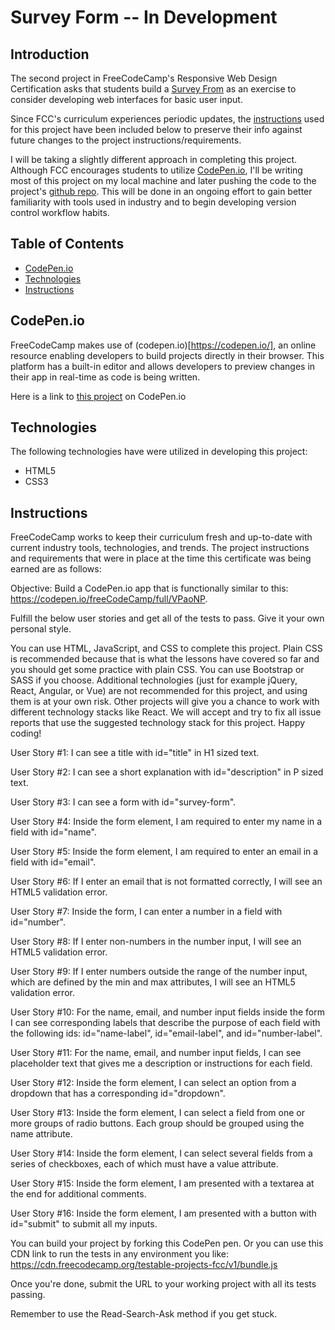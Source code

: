 # Survey Form -- In Development

## Introduction
The second project in FreeCodeCamp's Responsive Web Design Certification asks that students build a [Survey From](https://www.freecodecamp.org/learn/responsive-web-design/responsive-web-design-projects/build-a-survey-form) as an exercise to consider developing web interfaces for basic user input.

Since FCC's curriculum experiences periodic updates, the [instructions](#instructions) used for this project have been included below to preserve their info against future changes to the project instructions/requirements.

I will be taking a slightly different approach in completing this project. Although FCC encourages students to utilize [CodePen.io](#codepen.io), I'll be writing most of this project on my local machine and later pushing the code to the project's [github repo](#https://github.com/midnightCompile/FreeCodeCamp-Certification-Projects/tree/master/responsive-web-design-certification/survey-form). This will be done in an ongoing effort to gain better familiarity with tools used in industry and to begin developing version control workflow habits.

## Table of Contents
* [CodePen.io](#codepen.io)
* [Technologies](#technologies)
* [Instructions](#instructions)

## CodePen.io
FreeCodeCamp makes use of (codepen.io)[https://codepen.io/], an online resource enabling developers to build projects directly in their browser. This platform has a built-in editor and allows developers to preview changes in their app in real-time as code is being written.

Here is a link to [this project](https://codepen.io/theMidnightCompiler/#) on CodePen.io

## Technologies
The following technologies have were utilized in developing this project:
* HTML5
* CSS3

## Instructions
FreeCodeCamp works to keep their curriculum fresh and up-to-date with current industry tools, technologies, and trends. The project instructions and requirements that were in place at the time this certificate was being earned are as follows:

Objective: Build a CodePen.io app that is functionally similar to this: https://codepen.io/freeCodeCamp/full/VPaoNP.

Fulfill the below user stories and get all of the tests to pass. Give it your own personal style.

You can use HTML, JavaScript, and CSS to complete this project. Plain CSS is recommended because that is what the lessons have covered so far and you should get some practice with plain CSS. You can use Bootstrap or SASS if you choose. Additional technologies (just for example jQuery, React, Angular, or Vue) are not recommended for this project, and using them is at your own risk. Other projects will give you a chance to work with different technology stacks like React. We will accept and try to fix all issue reports that use the suggested technology stack for this project. Happy coding!

User Story #1: I can see a title with id="title" in H1 sized text.

User Story #2: I can see a short explanation with id="description" in P sized text.

User Story #3: I can see a form with id="survey-form".

User Story #4: Inside the form element, I am required to enter my name in a field with id="name".

User Story #5: Inside the form element, I am required to enter an email in a field with id="email".

User Story #6: If I enter an email that is not formatted correctly, I will see an HTML5 validation error.

User Story #7: Inside the form, I can enter a number in a field with id="number".

User Story #8: If I enter non-numbers in the number input, I will see an HTML5 validation error.

User Story #9: If I enter numbers outside the range of the number input, which are defined by the min and max attributes, I will see an HTML5 validation error.

User Story #10: For the name, email, and number input fields inside the form I can see corresponding labels that describe the purpose of each field with the following ids: id="name-label", id="email-label", and id="number-label".

User Story #11: For the name, email, and number input fields, I can see placeholder text that gives me a description or instructions for each field.

User Story #12: Inside the form element, I can select an option from a dropdown that has a corresponding id="dropdown".

User Story #13: Inside the form element, I can select a field from one or more groups of radio buttons. Each group should be grouped using the name attribute.

User Story #14: Inside the form element, I can select several fields from a series of checkboxes, each of which must have a value attribute.

User Story #15: Inside the form element, I am presented with a textarea at the end for additional comments.

User Story #16: Inside the form element, I am presented with a button with id="submit" to submit all my inputs.

You can build your project by forking this CodePen pen. Or you can use this CDN link to run the tests in any environment you like: https://cdn.freecodecamp.org/testable-projects-fcc/v1/bundle.js

Once you're done, submit the URL to your working project with all its tests passing.

Remember to use the Read-Search-Ask method if you get stuck.